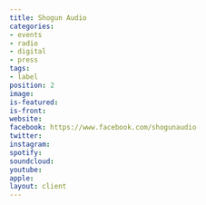 ```yaml
---
title: Shogun Audio
categories:
- events
- radio
- digital
- press
tags:
- label
position: 2
image: 
is-featured: 
is-front: 
website:
facebook: https://www.facebook.com/shogunaudio
twitter:
instagram:
spotify:
soundcloud:
youtube: 
apple: 
layout: client
---
```


